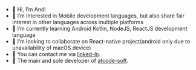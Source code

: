 - 👋 Hi, I’m Andi
- 👀 I’m interested in Mobile development languages, but also share fair interest in other languages across multiple platforms
- 🌱 I’m currently learning Android Kotlin, NodeJS, ReactJS development language
- 💞️ I’m looking to collaborate on React-native project(android only due to unavailability of macOS device)
- 💼 You can contact me via [linked-ln](https://www.linkedin.com/in/anditannnn/).
- 💁 The main and sole developer of [atcode-soft](https://play.google.com/store/apps/dev?id=6890847438193817737).
<!---
anditandev/anditandev is a ✨ special ✨ repository because its `README.md` (this file) appears on your GitHub profile.
You can click the Preview link to take a look at your changes.
--->
